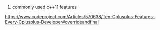 1. commonly used c++11 features

https://www.codeproject.com/Articles/570638/Ten-Cplusplus-Features-Every-Cplusplus-Developer#overrideandfinal
